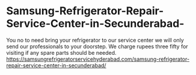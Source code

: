 # Samsung-Refrigerator-Repair-Service-Center-in-Secunderabad-
You no to need bring your refrigerator to our service center we will only send our professionals to your doorstep. We charge rupees three fifty for visiting if any spare parts should be needed. https://samsungrefrigeratorservicehyderabad.com/samsung-refrigerator-repair-service-center-in-secunderabad/
